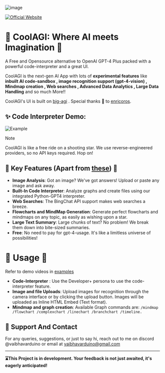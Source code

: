 ![image](https://github.com/nextgen-user/freegpt4plus/assets/150797204/9b0e1232-4791-4d61-b949-16f9eb284c22)

[![Official Website](https://img.shields.io/badge/CoolAGI_Website-%23096bde?style=for-the-badge&logo=vercel&label=launch)](https://coolagi.vercel.app/)

# 🚀 CoolAGI: Where AI meets Imagination 🌌
A Free and Opensource alternative to OpenAI GPT-4 Plus packed with a powerful code-interpreter and a great UI.

CoolAGI is the next-gen AI App with lots of **experimental features** like **inbuilt AI code-sandbox , image recognition support (gpt-4-vision) , Mindmap creation , Web searches , Advanced Data Analytics , Large Data Handling** and so much More!!

CoolAGI's UI  is built on [big-agi](https://github.com/enricoros/big-AGI) . Special thanks 💖 to [enricoros](https://github.com/enricoros).

## ✨ Code Interpreter Demo:
![Example](https://github.com/nextgen-user/CoolAGI/blob/main/Examples/code-interpreter-example.gif)

> [!Note]
> CoolAGI is like a free ride on a shooting star. We use reverse-engineered providers, so no API keys required. Hop on!

## 🌠 Key Features (Apart from [these](https://github.com/enricoros/big-AGI?tab=readme-ov-file#-key-features-)) 🌠

- **Image Analysis**: Got an image? We've got answers! Upload or paste any image and ask away.
- **Built-In Code Interpreter**: Analyze graphs and create files using our integrated Python-GPT4 interpreter.
- **Web Searches**: The BingChat API support makes web searches a breeze.
- **Flowcharts and MindMap Generation**: Generate perfect flowcharts and mindmaps on any topic, as easily as wishing upon a star.
- **Large Text Summary**: Large chunks of text? No problem! We break them down into bite-sized summaries.
- **Free**: No need to pay for gpt-4-usage. It's like a limitless universe of possibilities!

# 🌌 Usage 🌌
Refer to demo videos in [examples](https://github.com/nextgen-user/CoolAGI/tree/main/Examples)
- **Code-Interpreter** : Use the Developer+ persona to use the code-interpreter feature. 
- **Image and file Uploads**: Upload images for recognition through the camera interface or by clicking the upload button. Images will be uploaded as Inline HTML Embed (Text format).
- **Mindmap and graph creation**: Available Graph commands are: ```/mindmap /flowchart /complexchart /linechart /branchchart /timeline. ```

## 💖 Support And Contact
For any queries, suggestions, or just to say hi, reach out to me on discord @vaibhavarduino or email at vaibhavarduino@gmail.com

-------------------------
**⌛This Project is in development. Your feedback is not just awaited, it's eagerly anticipated!**
